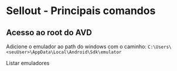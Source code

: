 # Sellout - Principais comandos

## Acesso ao root do AVD

Adicione o emulador ao path do windows com o caminho:
`C:\Users\<seuUser>\AppData\Local\Android\Sdk\emulator`

Listar emuladores


<!--stackedit_data:
eyJoaXN0b3J5IjpbNTc5MTg4MjA3XX0=
-->